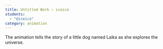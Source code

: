 ```yaml
---
title: Untitled Work — iceice
students:
  - "@iceice"
category: animation
---
```

The animation tells the story of a little dog named Laika as she explores the universe.